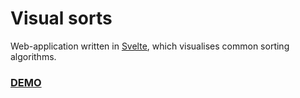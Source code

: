 # Visual sorts

Web-application written in [Svelte](https://svelte.dev), which visualises common sorting algorithms.

### [DEMO](https://evermake.github.io/visual-sorts/)
